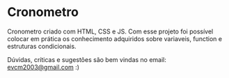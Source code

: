# Cronometro 

Cronometro criado com HTML, CSS e JS. Com esse projeto foi possível colocar em prática os conhecimento adquiridos sobre variaveis, function e estruturas condicionais.

Dúvidas, críticas e sugestões são bem vindas no email: evcm2003@gmail.com :)
